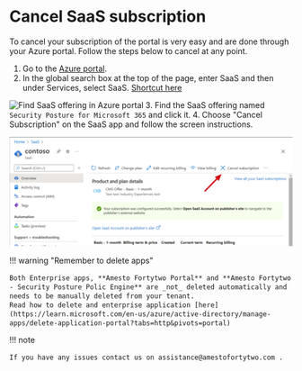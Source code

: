 # Cancel SaaS subscription

To cancel your subscription of the portal is very easy and are done through your Azure portal. Follow the steps below to cancel at any point.

1. Go to the [Azure portal](https://portal.azure.com/#home).
2. In the global search box at the top of the page, enter SaaS and then under Services, select SaaS. [Shortcut here](https://portal.azure.com/#view/HubsExtension/BrowseResourceBlade/resourceType/Microsoft.SaaS%2Fresources)

![Find SaaS offering in Azure portal](https://learn.microsoft.com/en-us/marketplace/media/saas-subscription-lifecycle-management/global-search-window.png)
3. Find the SaaS offering named ```Security Posture for Microsoft 365``` and click it.
4. Choose "Cancel Subscription" on the SaaS app and follow the screen instructions.

![Cancel SaaS offering](./media/cancel_saas_offering.png)

!!! warning "Remember to delete apps"

    Both Enterprise apps, **Amesto Fortytwo Portal** and **Amesto Fortytwo - Security Posture Polic Engine** are _not_ deleted automatically and needs to be manually deleted from your tenant.
    Read how to delete and enterprise application [here](https://learn.microsoft.com/en-us/azure/active-directory/manage-apps/delete-application-portal?tabs=http&pivots=portal)

!!! note

    If you have any issues contact us on assistance@amestofortytwo.com .
